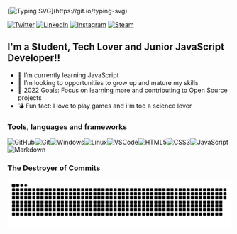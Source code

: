 [![Typing SVG](https://readme-typing-svg.herokuapp.com?color=BF22F7&center=true&lines=Hello%2C+my+name+is+Neryath!;Welcome+to+my+profile!)](https://git.io/typing-svg)

[![Twitter](https://img.shields.io/badge/Twitter-1DA1F2?style=for-the-badge&logo=twitter&logoColor=white)](https://twitter.com/neryathdev)
[![LinkedIn](https://img.shields.io/badge/LinkedIn-0077B5?style=for-the-badge&logo=linkedin&logoColor=white)](https://www.linkedin.com/in/neryathdev/)
[![Instagram](https://img.shields.io/badge/Instagram-E4405F?style=for-the-badge&logo=instagram&logoColor=white)](https://www.instagram.com/neryathdev/)
[![Steam](https://img.shields.io/badge/Steam-000000?style=for-the-badge&logo=steam&logoColor=white)](https://steamcommunity.com/id/Neryath)


## I'm a Student, Tech Lover and Junior JavaScript Developer!!

- 👾 I’m currently learning JavaScript
- 👻 I’m looking to opportunities to grow up and mature my skills
- 🤖 2022 Goals: Focus on learning more and contributing to Open Source projects
- 💣 Fun fact: I love to play games and i'm too a science lover

### Tools, languages and frameworks

<img align="left" alt="GitHub" src="https://img.shields.io/badge/github-%23121011.svg?style=for-the-badge&logo=github&logoColor=white" />
<img align="left" alt="Git" src="https://img.shields.io/badge/git-%23F05033.svg?style=for-the-badge&logo=git&logoColor=white" />
<img align="left" alt="Windows" src="https://img.shields.io/badge/Windows-0078D6?style=for-the-badge&logo=windows&logoColor=white" />
<img align="left" alt="Linux" src="https://img.shields.io/badge/Linux-FCC624?style=for-the-badge&logo=linux&logoColor=black" />
<img align="left" alt="VSCode" src="https://img.shields.io/badge/Visual%20Studio%20Code-0078d7.svg?style=for-the-badge&logo=visual-studio-code&logoColor=white" />
<img align="left" alt="HTML5" src="https://img.shields.io/badge/HTML5-E34F26?style=for-the-badge&logo=html5&logoColor=white" />
<img align="left" alt="CSS3" src="https://img.shields.io/badge/CSS3-1572B6?style=for-the-badge&logo=css3&logoColor=white" />
<img align="left" alt="JavaScript" src="https://img.shields.io/badge/JavaScript-323330?style=for-the-badge&logo=javascript&logoColor=F7DF1E" />
<img align="left" alt="Markdown" src="https://img.shields.io/badge/Markdown-000000?style=for-the-badge&logo=markdown&logoColor=white" />

<br><br>


### The Destroyer of Commits

![Snake animation](https://github.com/neryath/neryath/blob/output/github-contribution-grid-snake.svg)  




